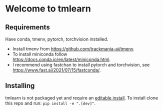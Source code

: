 Welcome to tmlearn
================

<!-- WARNING: THIS FILE WAS AUTOGENERATED! DO NOT EDIT! -->

## Requirements

Have conda, tmenv, pytorch, torchvision installed.

- Install tmenv from https://github.com/trackmania-ai/tmenv.
- To install miniconda follow
  https://docs.conda.io/en/latest/miniconda.html.
- I recommend using fastchan to install pytorch and torchvision, see
  https://www.fast.ai/2021/07/15/fastconda/.

## Installing

tmlearn is not packaged yet and require an [editable
install](https://stackoverflow.com/questions/35064426/when-would-the-e-editable-option-be-useful-with-pip-install).
To install clone this repo and run: `pip install -e ".[dev]"`.

